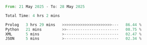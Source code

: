 <!--START_SECTION:waka-->

```rust
From: 21 May 2025 - To: 28 May 2025

Total Time: 4 hrs 2 mins

Prolog   3 hrs 29 mins   >>>>>>>>>>>>>>>>>>>>>>---   86.44 %
Python   21 mins         >>-----------------------   08.75 %
XML      5 mins          >------------------------   02.47 %
JSON     5 mins          >------------------------   02.34 %
```

<!--END_SECTION:waka-->
